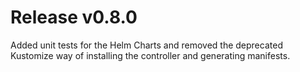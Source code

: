 # Release v0.8.0

Added unit tests for the Helm Charts and removed the deprecated Kustomize way of installing the controller
and generating manifests.
